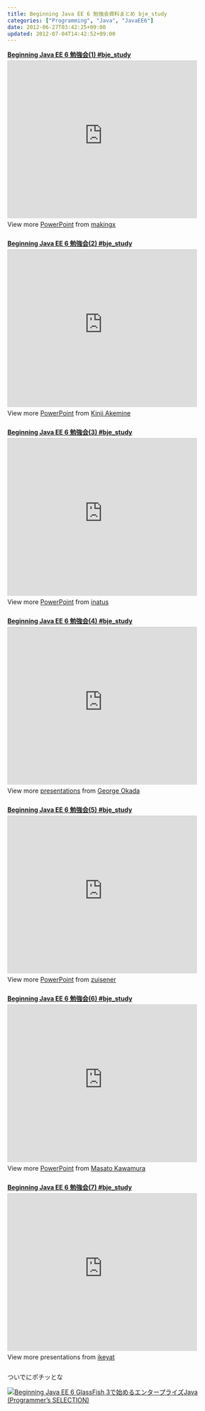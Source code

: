 ```yaml
---
title: Beginning Java EE 6 勉強会資料まとめ bje_study
categories: ["Programming", "Java", "JavaEE6"]
date: 2012-06-27T03:42:25+09:00
updated: 2012-07-04T14:42:52+09:00
---
```


<div style="width:425px" id="__ss_12580791"> <strong style="display:block;margin:12px 0 4px"><a href="http://www.slideshare.net/makingx/beginning-java-ee-6-1-java-ee-6" title="Beginning Java EE 6 勉強会(1) #bje_study" target="_blank">Beginning Java EE 6 勉強会(1) #bje_study</a></strong> <iframe src="http://www.slideshare.net/slideshow/embed_code/12580791" width="425" height="355" frameborder="0" marginwidth="0" marginheight="0" scrolling="no" style="border:1px solid #CCC;border-width:1px 1px 0" allowfullscreen></iframe> <div style="padding:5px 0 12px"> View more <a href="http://www.slideshare.net/thecroaker/death-by-powerpoint" target="_blank">PowerPoint</a> from <a href="http://www.slideshare.net/makingx" target="_blank">makingx</a> </div> </div>

<div style="width:425px" id="__ss_12673109"> <strong style="display:block;margin:12px 0 4px"><a href="http://www.slideshare.net/kjstylepp/beginning-java-ee-6-2" title="Beginning Java EE 6 勉強会(2) #bje_study" target="_blank">Beginning Java EE 6 勉強会(2) #bje_study</a></strong> <iframe src="http://www.slideshare.net/slideshow/embed_code/12673109" width="425" height="355" frameborder="0" marginwidth="0" marginheight="0" scrolling="no" style="border:1px solid #CCC;border-width:1px 1px 0" allowfullscreen></iframe> <div style="padding:5px 0 12px"> View more <a href="http://www.slideshare.net/thecroaker/death-by-powerpoint" target="_blank">PowerPoint</a> from <a href="http://www.slideshare.net/kjstylepp" target="_blank">Kinji Akemine</a> </div> </div>

<div style="width:425px" id="__ss_12964435"> <strong style="display:block;margin:12px 0 4px"><a href="http://www.slideshare.net/inatus/beginning-java-ee-6-3" title="Beginning Java EE 6 勉強会(3) #bje_study" target="_blank">Beginning Java EE 6 勉強会(3) #bje_study</a></strong> <iframe src="http://www.slideshare.net/slideshow/embed_code/12964435" width="425" height="355" frameborder="0" marginwidth="0" marginheight="0" scrolling="no" style="border:1px solid #CCC;border-width:1px 1px 0" allowfullscreen></iframe> <div style="padding:5px 0 12px"> View more <a href="http://www.slideshare.net/thecroaker/death-by-powerpoint" target="_blank">PowerPoint</a> from <a href="http://www.slideshare.net/inatus" target="_blank">inatus</a> </div> </div>

<div style="width:425px" id="__ss_13092438"> <strong style="display:block;margin:12px 0 4px"><a href="http://www.slideshare.net/okadageorge/beginning-java-ee-6-4-bjestudy-13092438" title="Beginning Java EE 6 勉強会(4) #bje_study" target="_blank">Beginning Java EE 6 勉強会(4) #bje_study</a></strong> <iframe src="http://www.slideshare.net/slideshow/embed_code/13092438" width="425" height="355" frameborder="0" marginwidth="0" marginheight="0" scrolling="no" style="border:1px solid #CCC;border-width:1px 1px 0" allowfullscreen></iframe> <div style="padding:5px 0 12px"> View more <a href="http://www.slideshare.net/" target="_blank">presentations</a> from <a href="http://www.slideshare.net/okadageorge" target="_blank">George Okada</a> </div> </div>

<div style="width:425px" id="__ss_13293524"> <strong style="display:block;margin:12px 0 4px"><a href="http://www.slideshare.net/zuisener/beginning-java-ee-6-13up-13293524" title="Beginning Java EE 6 勉強会(5) #bje_study" target="_blank">Beginning Java EE 6 勉強会(5) #bje_study</a></strong> <iframe src="http://www.slideshare.net/slideshow/embed_code/13293524" width="425" height="355" frameborder="0" marginwidth="0" marginheight="0" scrolling="no" style="border:1px solid #CCC;border-width:1px 1px 0" allowfullscreen></iframe> <div style="padding:5px 0 12px"> View more <a href="http://www.slideshare.net/thecroaker/death-by-powerpoint" target="_blank">PowerPoint</a> from <a href="http://www.slideshare.net/zuisener" target="_blank">zuisener</a> </div> </div>

<div style="width:425px" id="__ss_13457993"> <strong style="display:block;margin:12px 0 4px"><a href="http://www.slideshare.net/masatokawamura7/beginning-javaee6day6120626" title="Beginning Java EE 6 勉強会(6) #bje_study" target="_blank">Beginning Java EE 6 勉強会(6) #bje_study</a></strong> <iframe src="http://www.slideshare.net/slideshow/embed_code/13457993" width="425" height="355" frameborder="0" marginwidth="0" marginheight="0" scrolling="no" style="border:1px solid #CCC;border-width:1px 1px 0" allowfullscreen></iframe> <div style="padding:5px 0 12px"> View more <a href="http://www.slideshare.net/thecroaker/death-by-powerpoint" target="_blank">PowerPoint</a> from <a href="http://www.slideshare.net/masatokawamura7" target="_blank">Masato Kawamura</a> </div> </div>

<div style="width:425px" id="__ss_13530742"> <strong style="display:block;margin:12px 0 4px"><a href="http://www.slideshare.net/ikeyat/beginning-javaee615" title="Beginning Java EE 6 勉強会(7) #bje_study" target="_blank">Beginning Java EE 6 勉強会(7) #bje_study</a></strong> <iframe src="http://www.slideshare.net/slideshow/embed_code/13530742" width="425" height="355" frameborder="0" marginwidth="0" marginheight="0" scrolling="no" style="border:1px solid #CCC;border-width:1px 1px 0" allowfullscreen></iframe> <div style="padding:5px 0 12px"> View more presentations from <a href="http://www.slideshare.net/ikeyat" target="_blank">ikeyat</a> </div> </div>

ついでにポチッとな

<a href="http://www.amazon.co.jp/exec/obidos/ASIN/4798124605/ikam-22/ref=nosim/" name="amazletlink" target="_blank"><img src="http://ecx.images-amazon.com/images/I/517MsPjZfvL._SL160_.jpg" alt="Beginning Java EE 6 GlassFish 3で始めるエンタープライズJava (Programmer’s SELECTION)" style="border: none;" /></a>
